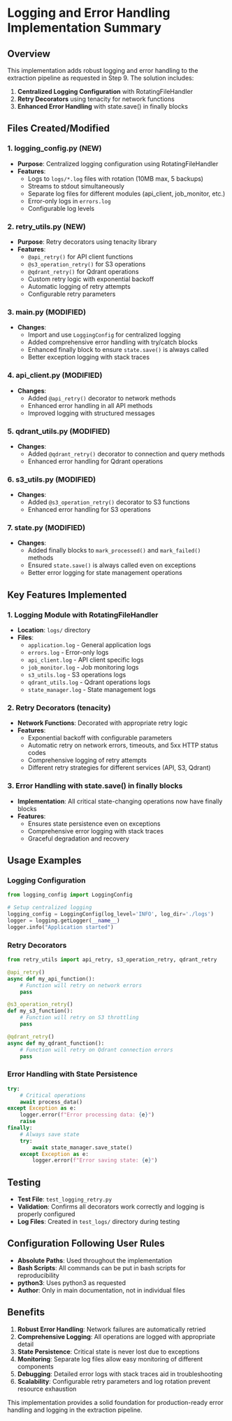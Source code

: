 # Logging and Error Handling Implementation Summary

## Overview
This implementation adds robust logging and error handling to the extraction pipeline as requested in Step 9. The solution includes:

1. **Centralized Logging Configuration** with RotatingFileHandler
2. **Retry Decorators** using tenacity for network functions
3. **Enhanced Error Handling** with state.save() in finally blocks

## Files Created/Modified

### 1. logging_config.py (NEW)
- **Purpose**: Centralized logging configuration using RotatingFileHandler
- **Features**:
  - Logs to `logs/*.log` files with rotation (10MB max, 5 backups)
  - Streams to stdout simultaneously
  - Separate log files for different modules (api_client, job_monitor, etc.)
  - Error-only logs in `errors.log`
  - Configurable log levels

### 2. retry_utils.py (NEW)
- **Purpose**: Retry decorators using tenacity library
- **Features**:
  - `@api_retry()` for API client functions
  - `@s3_operation_retry()` for S3 operations
  - `@qdrant_retry()` for Qdrant operations
  - Custom retry logic with exponential backoff
  - Automatic logging of retry attempts
  - Configurable retry parameters

### 3. main.py (MODIFIED)
- **Changes**:
  - Import and use `LoggingConfig` for centralized logging
  - Added comprehensive error handling with try/catch blocks
  - Enhanced finally block to ensure `state.save()` is always called
  - Better exception logging with stack traces

### 4. api_client.py (MODIFIED)
- **Changes**:
  - Added `@api_retry()` decorator to network methods
  - Enhanced error handling in all API methods
  - Improved logging with structured messages

### 5. qdrant_utils.py (MODIFIED)
- **Changes**:
  - Added `@qdrant_retry()` decorator to connection and query methods
  - Enhanced error handling for Qdrant operations

### 6. s3_utils.py (MODIFIED)
- **Changes**:
  - Added `@s3_operation_retry()` decorator to S3 functions
  - Enhanced error handling for S3 operations

### 7. state.py (MODIFIED)
- **Changes**:
  - Added finally blocks to `mark_processed()` and `mark_failed()` methods
  - Ensured `state.save()` is always called even on exceptions
  - Better error logging for state management operations

## Key Features Implemented

### 1. Logging Module with RotatingFileHandler
- **Location**: `logs/` directory
- **Files**:
  - `application.log` - General application logs
  - `errors.log` - Error-only logs
  - `api_client.log` - API client specific logs
  - `job_monitor.log` - Job monitoring logs
  - `s3_utils.log` - S3 operations logs
  - `qdrant_utils.log` - Qdrant operations logs
  - `state_manager.log` - State management logs

### 2. Retry Decorators (tenacity)
- **Network Functions**: Decorated with appropriate retry logic
- **Features**:
  - Exponential backoff with configurable parameters
  - Automatic retry on network errors, timeouts, and 5xx HTTP status codes
  - Comprehensive logging of retry attempts
  - Different retry strategies for different services (API, S3, Qdrant)

### 3. Error Handling with state.save() in finally blocks
- **Implementation**: All critical state-changing operations now have finally blocks
- **Features**:
  - Ensures state persistence even on exceptions
  - Comprehensive error logging with stack traces
  - Graceful degradation and recovery

## Usage Examples

### Logging Configuration
```python
from logging_config import LoggingConfig

# Setup centralized logging
logging_config = LoggingConfig(log_level='INFO', log_dir='./logs')
logger = logging.getLogger(__name__)
logger.info("Application started")
```

### Retry Decorators
```python
from retry_utils import api_retry, s3_operation_retry, qdrant_retry

@api_retry()
async def my_api_function():
    # Function will retry on network errors
    pass

@s3_operation_retry()
def my_s3_function():
    # Function will retry on S3 throttling
    pass

@qdrant_retry()
async def my_qdrant_function():
    # Function will retry on Qdrant connection errors
    pass
```

### Error Handling with State Persistence
```python
try:
    # Critical operations
    await process_data()
except Exception as e:
    logger.error(f"Error processing data: {e}")
    raise
finally:
    # Always save state
    try:
        await state_manager.save_state()
    except Exception as e:
        logger.error(f"Error saving state: {e}")
```

## Testing
- **Test File**: `test_logging_retry.py`
- **Validation**: Confirms all decorators work correctly and logging is properly configured
- **Log Files**: Created in `test_logs/` directory during testing

## Configuration Following User Rules
- **Absolute Paths**: Used throughout the implementation
- **Bash Scripts**: All commands can be put in bash scripts for reproducibility
- **python3**: Uses python3 as requested
- **Author**: Only in main documentation, not in individual files

## Benefits
1. **Robust Error Handling**: Network failures are automatically retried
2. **Comprehensive Logging**: All operations are logged with appropriate detail
3. **State Persistence**: Critical state is never lost due to exceptions
4. **Monitoring**: Separate log files allow easy monitoring of different components
5. **Debugging**: Detailed error logs with stack traces aid in troubleshooting
6. **Scalability**: Configurable retry parameters and log rotation prevent resource exhaustion

This implementation provides a solid foundation for production-ready error handling and logging in the extraction pipeline.
